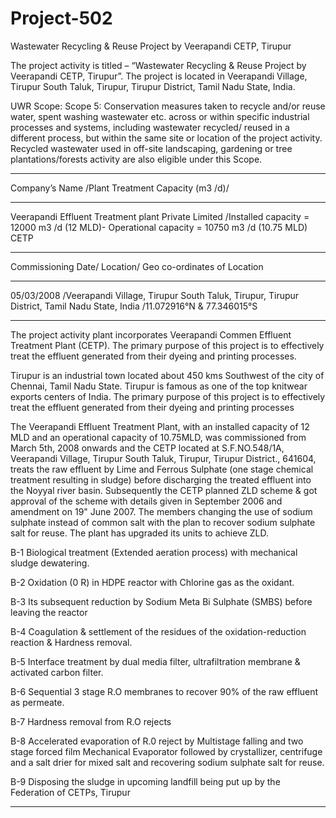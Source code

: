 # Project-502
Wastewater Recycling &amp; Reuse Project by Veerapandi CETP, Tirupur

The project activity is titled – “Wastewater Recycling & Reuse Project by Veerapandi CETP,
Tirupur”. The project is located in Veerapandi Village, Tirupur South Taluk, Tirupur, Tirupur
District, Tamil Nadu State, India.

UWR Scope: Scope 5: Conservation measures taken to
recycle and/or reuse water, spent washing
wastewater etc. across or within specific
industrial processes and systems, including
wastewater recycled/ reused in a different
process, but within the same site or location
of the project activity. Recycled wastewater
used in off-site landscaping, gardening or tree
plantations/forests activity are also eligible
under this Scope.
________________
Company’s Name /Plant Treatment Capacity (m3 /d)/ 
___________________
Veerapandi Effluent Treatment plant Private Limited /Installed capacity = 12000 m3 /d (12 MLD)- Operational capacity = 10750 m3 /d (10.75 MLD)
CETP 
___________
Commissioning Date/ Location/ Geo co-ordinates of Location
____________
05/03/2008 /Veerapandi Village, Tirupur South Taluk, Tirupur, Tirupur District, Tamil Nadu State, India /11.072916°N & 77.346015°S
_________________
The project activity plant incorporates Veerapandi Commen Effluent Treatment Plant (CETP).
The primary purpose of this project is to effectively treat the effluent generated from their dyeing
and printing processes.

Tirupur is an industrial town located about 450 kms Southwest of the city of Chennai, Tamil
Nadu State. Tirupur is famous as one of the top knitwear exports centers of India. The primary
purpose of this project is to effectively treat the effluent generated from their dyeing and printing
processes

The Veerapandi Effluent Treatment Plant, with an installed capacity of 12 MLD and an
operational capacity of 10.75MLD, was commissioned from March 5th, 2008 onwards and the
CETP located at S.F.NO.548/1A, Veerapandi Village, Tirupur South Taluk, Tirupur, Tirupur
District., 641604, treats the raw effluent by Lime and Ferrous Sulphate (one stage chemical
treatment resulting in sludge) before discharging the treated effluent into the Noyyal river basin.
Subsequently the CETP planned ZLD scheme & got approval of the scheme with details given
in September 2006 and amendment on 19" June 2007. The members changing the use of
sodium sulphate instead of common salt with the plan to recover sodium sulphate salt for reuse.
The plant has upgraded its units to achieve ZLD.

B-1 Biological treatment (Extended aeration process) with mechanical sludge dewatering.

B-2 Oxidation (0 R) in HDPE reactor with Chlorine gas as the oxidant.

B-3 Its subsequent reduction by Sodium Meta Bi Sulphate (SMBS) before leaving the reactor

B-4 Coagulation & settlement of the residues of the oxidation-reduction reaction & Hardness
removal.

B-5 Interface treatment by dual media filter, ultrafiltration membrane & activated carbon filter.

B-6 Sequential 3 stage R.O membranes to recover 90% of the raw effluent as permeate.

B-7 Hardness removal from R.O rejects

B-8 Accelerated evaporation of R.0 reject by Multistage falling and two stage forced film
Mechanical Evaporator followed by crystallizer, centrifuge and a salt drier for mixed salt and
recovering sodium sulphate salt for reuse.

B-9 Disposing the sludge in upcoming landfill being put up by the Federation of CETPs, Tirupur
_______________

